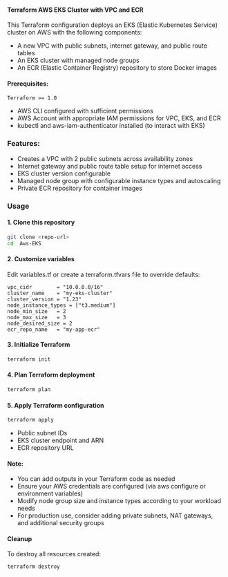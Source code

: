 #### Terraform AWS EKS Cluster with VPC and ECR
This Terraform configuration deploys an EKS (Elastic Kubernetes Service) cluster on AWS with the following components:
- A new VPC with public subnets, internet gateway, and public route tables
- An EKS cluster with managed node groups
- An ECR (Elastic Container Registry) repository to store Docker images

#### Prerequisites:
```Terraform >= 1.0```
- AWS CLI configured with sufficient permissions
- AWS Account with appropriate IAM permissions for VPC, EKS, and ECR
- kubectl and aws-iam-authenticator installed (to interact with EKS)
### Features:
- Creates a VPC with 2 public subnets across availability zones
- Internet gateway and public route table setup for internet access
- EKS cluster version configurable
- Managed node group with configurable instance types and autoscaling
- Private ECR repository for container images
### Usage
#### 1. Clone this repository
```bash
git clone <repo-url>
cd  Aws-EKS
```
#### 2. Customize variables
Edit variables.tf or create a terraform.tfvars file to override defaults:
```hcl
vpc_cidr        = "10.0.0.0/16"
cluster_name    = "my-eks-cluster"
cluster_version = "1.23"
node_instance_types = ["t3.medium"]
node_min_size   = 2
node_max_size   = 3
node_desired_size = 2
ecr_repo_name   = "my-app-ecr"
```

#### 3. Initialize Terraform
```bash
terraform init
```
####  4. Plan Terraform deployment
```bash
terraform plan
```
#### 5. Apply Terraform configuration
```bash
terraform apply
```
- Public subnet IDs
- EKS cluster endpoint and ARN
- ECR repository URL
#### Note: 
- You can add outputs in your Terraform code as needed
- Ensure your AWS credentials are configured (via aws configure or environment variables)
- Modify node group size and instance types according to your workload needs
- For production use, consider adding private subnets, NAT gateways, and additional security groups
#### Cleanup
To destroy all resources created:
```bash
terraform destroy
```